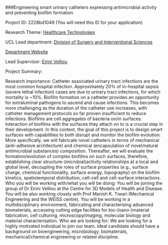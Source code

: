 ###Engineering smart urinary catheters expressing antimicrobial activity and preventing biofilm formation

Project ID: 2228bd1049
(You will need this ID for your application)

Research Theme: [Healthcare Technologies](../themes/healthcare-technologies.md)

UCL Lead department: [Division of Surgery and Interventional Sciences](../departments/division-of-surgery-and-interventional-sciences.md)

[Department Website](https://www.ucl.ac.uk/surgery)

Lead Supervisor: [Eirini Velliou](https://iris.ucl.ac.uk/iris/browse/profile?upi=EVELL97)

Project Summary:

Research importance: Catheter associated urinary tract infections are the most common hospital infection. Approximately 20% of in-hospital sepsis (severe lethal infection) cases are due to urinary tract infections, for which mortality is ~10%. Biofilm formation on a catheter provides an opportunity for extraluminal pathogens to ascend and cause infections. This becomes more challenging as the duration of the catheter use increases, with catheter management protocols so far proven insufficient to reduce infections. Biofilms are cell aggregates of bacteria on/in surfaces. Interaction of biofilms with the surfaces they attach on to is a crucial step in their development. In this context, the goal of this project is to design smart surfaces with capabilities to both disrupt and monitor the biofilm evolution. More specifically, we will fabricate novel catheters in terms of mechanical (anti-adhesive architecture) and chemical (encapsulation of novel/natural antimicrobial substances) composition. Thereafter, we will evaluate the formation/evolution of complex biofilms on such surfaces, therefore, establishing clear structure-(microbial)activity relationships at a local and global level, decoupling the roles of surface properties (e.g., surface charge, chemical functionality, surface energy, topography) on the biofilm kinetics, spatiotemporal distribution, cell-cell and cell-surface interactions.
 Who you will be working with/what you will be doing: You will be joining the group of Dr Eirini Velliou at the Centre for 3D Models of Health and Disease. You will be also working closely with Prof Manish K. Tiwari (Mechanical Engineering and the WEISS centre). You will be working in a multidisciplinary environment, fabricating and characterising advanced biomaterials, accessing cutting edge facilities for bio-(nano-)material fabrication, cell culturing, microscopy/imaging, molecular biology and material characterisation. 
 Who we are looking for: We are looking for a highly motivated individual to join our team. Ideal candidate should have a background on bioengineering, microbiology, biomaterials, mechanical/chemical engineering or related discipline.